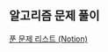 ## 알고리즘 문제 풀이

[푼 문제 리스트 (Notion)](https://www.notion.so/Algorithm-2822cd9770a24e94a58e27a37d70f19a)
